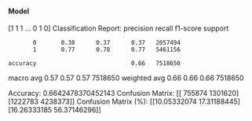#### Model
[1 1 1 ... 0 1 0]
Classification Report:
              precision    recall  f1-score   support

           0       0.38      0.37      0.37   2057494
           1       0.77      0.78      0.77   5461156

    accuracy                           0.66   7518650
   macro avg       0.57      0.57      0.57   7518650
weighted avg       0.66      0.66      0.66   7518650

Accuracy: 0.6642478370452143
Confusion Matrix:
[[ 755874 1301620]
 [1222783 4238373]]
Confusion Matrix (%):
[[10.05332074 17.31188445]
 [16.26333185 56.37146296]]
